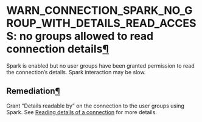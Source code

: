 WARN\_CONNECTION\_SPARK\_NO\_GROUP\_WITH\_DETAILS\_READ\_ACCESS: no groups allowed to read connection details[¶](#warn-connection-spark-no-group-with-details-read-access-no-groups-allowed-to-read-connection-details "Permalink to this heading")
===================================================================================================================================================================================================================================================


Spark is enabled but no user groups have been granted permission to read the connection’s details. Spark interaction may be slow.



Remediation[¶](#remediation "Permalink to this heading")
--------------------------------------------------------


Grant “Details readable by” on the connection to the user groups using Spark. See [Reading details of a connection](../../security/connections.html#connections-read-details) for more details.